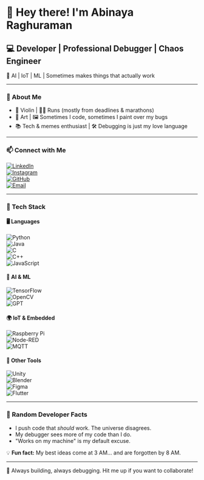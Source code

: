 # 👋 Hey there! I'm Abinaya Raghuraman  

## 💻 Developer | Professional Debugger | Chaos Engineer  
🤖 AI | IoT | ML | Sometimes makes things that actually work  

---

### 🚀 About Me  
- 🎻 Violin | 🏃‍♂️ Runs (mostly from deadlines & marathons)  
- 🎨 Art | 🖼️ Sometimes I code, sometimes I paint over my bugs  
- 📚 Tech & memes enthusiast | 🛠️ Debugging is just my love language  

---

### 📫 Connect with Me  
[![LinkedIn](https://img.shields.io/badge/-LinkedIn-blue?style=flat-square&logo=linkedin)](https://www.linkedin.com/in/abinaya-raghuraman/)  
[![Instagram](https://img.shields.io/badge/-Instagram-E4405F?style=flat-square&logo=instagram&logoColor=white)](https://www.instagram.com/_abi.r12/)  
[![GitHub](https://img.shields.io/badge/-GitHub-181717?style=flat-square&logo=github&logoColor=white)](https://github.com/abinaya-raghuraman)  
[![Email](https://img.shields.io/badge/-Email-D14836?style=flat-square&logo=gmail&logoColor=white)](mailto:raghuramanabinaya@gmail.com)  

---

### 🔧 Tech Stack  

#### 🖥️ Languages  
![Python](https://img.shields.io/badge/-Python-3776AB?style=flat-square&logo=python&logoColor=white)  
![Java](https://img.shields.io/badge/-Java-007396?style=flat-square&logo=java&logoColor=white)  
![C](https://img.shields.io/badge/-C-A8B9CC?style=flat-square&logo=c&logoColor=white)  
![C++](https://img.shields.io/badge/-C++-00599C?style=flat-square&logo=c%2B%2B&logoColor=white)  
![JavaScript](https://img.shields.io/badge/-JavaScript-F7DF1E?style=flat-square&logo=javascript&logoColor=black)  

#### 🧠 AI & ML  
![TensorFlow](https://img.shields.io/badge/-TensorFlow-FF6F00?style=flat-square&logo=tensorflow&logoColor=white)  
![OpenCV](https://img.shields.io/badge/-OpenCV-5C3EE8?style=flat-square&logo=opencv&logoColor=white)  
![GPT](https://img.shields.io/badge/-GPT-000000?style=flat-square&logo=openai&logoColor=white)  

#### 🌍 IoT & Embedded  
![Raspberry Pi](https://img.shields.io/badge/-Raspberry%20Pi-C51A4A?style=flat-square&logo=raspberrypi&logoColor=white)  
![Node-RED](https://img.shields.io/badge/-Node--RED-8F0000?style=flat-square&logo=nodered&logoColor=white)  
![MQTT](https://img.shields.io/badge/-MQTT-660066?style=flat-square&logo=eclipsemosquitto&logoColor=white)  

#### 🎨 Other Tools  
![Unity](https://img.shields.io/badge/-Unity-100000?style=flat-square&logo=unity&logoColor=white)  
![Blender](https://img.shields.io/badge/-Blender-F5792A?style=flat-square&logo=blender&logoColor=white)  
![Figma](https://img.shields.io/badge/-Figma-F24E1E?style=flat-square&logo=figma&logoColor=white)  
![Flutter](https://img.shields.io/badge/-Flutter-02569B?style=flat-square&logo=flutter&logoColor=white)  

---

### 🤡 Random Developer Facts  
- I push code that *should* work. The universe disagrees.  
- My debugger sees more of my code than I do.  
- "Works on my machine" is my default excuse.  

💡 **Fun fact:** My best ideas come at 3 AM... and are forgotten by 8 AM.  

---

🔧 Always building, always debugging. Hit me up if you want to collaborate!
